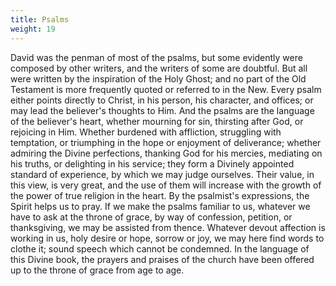 ```yaml
---
title: Psalms
weight: 19
---
```


David was the penman of most of the psalms, but some evidently were composed by other writers, and the writers of some are doubtful. But all were written by the inspiration of the Holy Ghost; and no part of the Old Testament is more frequently quoted or referred to in the New. Every psalm either points directly to Christ, in his person, his character, and offices; or may lead the believer's thoughts to Him. And the psalms are the language of the believer's heart, whether mourning for
  sin, thirsting after God, or rejoicing in Him. Whether burdened with affliction, struggling with temptation, or triumphing in the hope or enjoyment of deliverance; whether admiring the Divine perfections, thanking God for his mercies, mediating on his truths, or delighting in his service; they form a Divinely appointed standard of experience, by which we may judge ourselves. Their value, in this view, is very great, and the use of them will increase with the growth of the power of true religion
  in the heart. By the psalmist's expressions, the Spirit helps us to pray. If we make the psalms familiar to us, whatever we have to ask at the throne of grace, by way of confession, petition, or thanksgiving, we may be assisted from thence. Whatever devout affection is working in us, holy desire or hope, sorrow or joy, we may here find words to clothe it; sound speech which cannot be condemned. In the language of this Divine book, the prayers and praises of the church have been offered up to
  the throne of grace from age to age.
